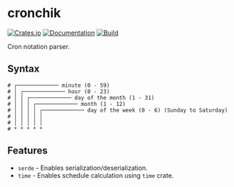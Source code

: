 # cronchik

[![Crates.io](https://img.shields.io/crates/v/cronchik.svg)](https://crates.io/crates/cronchik)
[![Documentation](https://docs.rs/cronchik/badge.svg)](https://docs.rs/crate/cronchik/)
[![Build](https://github.com/DoumanAsh/cronchik/workflows/Rust/badge.svg)](https://github.com/DoumanAsh/cronchik/actions?query=workflow%3ARust)

Cron notation parser.

## Syntax

```
# ┌───────────── minute (0 - 59)
# │ ┌───────────── hour (0 - 23)
# │ │ ┌───────────── day of the month (1 - 31)
# │ │ │ ┌───────────── month (1 - 12)
# │ │ │ │ ┌───────────── day of the week (0 - 6) (Sunday to Saturday)
# │ │ │ │ │
# │ │ │ │ │
# * * * * *
```

## Features

- `serde` - Enables serialization/deserialization.
- `time` - Enables schedule calculation using `time` crate.

